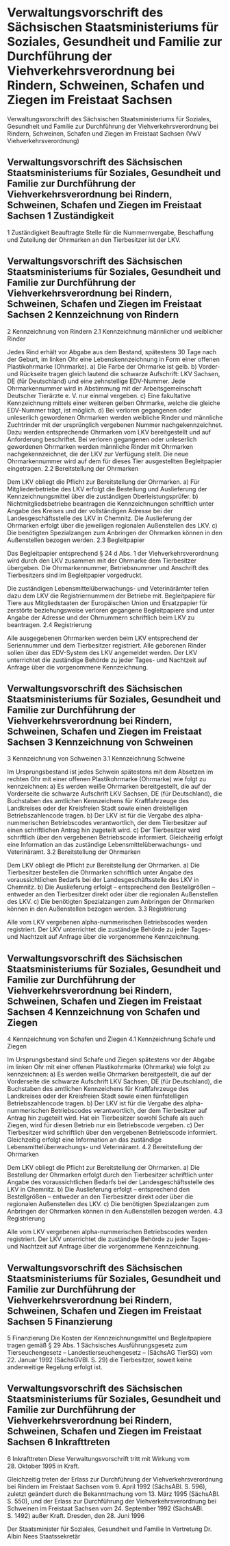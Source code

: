 # Verwaltungsvorschrift des Sächsischen Staatsministeriums für Soziales, Gesundheit und Familie zur Durchführung der Viehverkehrsverordnung bei Rindern, Schweinen, Schafen und Ziegen im Freistaat Sachsen

Verwaltungsvorschrift des Sächsischen Staatsministeriums für Soziales, Gesundheit und Familie zur Durchführung der Viehverkehrsverordnung bei Rindern, Schweinen, Schafen und Ziegen im Freistaat Sachsen (VwV Viehverkehrsverordnung)

## Verwaltungsvorschrift des Sächsischen Staatsministeriums für Soziales, Gesundheit und Familie zur Durchführung der Viehverkehrsverordnung bei Rindern, Schweinen, Schafen und Ziegen im Freistaat Sachsen 1 Zuständigkeit

1 Zuständigkeit
 Beauftragte Stelle für die Nummernvergabe, Beschaffung und Zuteilung der Ohrmarken an den Tierbesitzer ist der LKV. 
## Verwaltungsvorschrift des Sächsischen Staatsministeriums für Soziales, Gesundheit und Familie zur Durchführung der Viehverkehrsverordnung bei Rindern, Schweinen, Schafen und Ziegen im Freistaat Sachsen 2 Kennzeichnung von Rindern

2 Kennzeichnung von Rindern 2.1 Kennzeichnung männlicher und weiblicher Rinder
          
 Jedes Rind erhält vor Abgabe aus dem Bestand, spätestens 30 Tage nach der Geburt, im linken Ohr eine Lebenskennzeichnung in Form einer offenen Plastikohrmarke (Ohrmarke). a) Die Farbe der Ohrmarke ist gelb. b) Vorder- und Rückseite tragen gleich lautend die schwarze Aufschrift: LKV Sachsen, DE (für Deutschland) und eine zehnstellige EDV-Nummer. Jede Ohrmarkennummer wird in Abstimmung mit der Arbeitsgemeinschaft Deutscher Tierärzte e. V. nur einmal vergeben. c) Eine fakultative Kennzeichnung mittels einer weiteren gelben Ohrmarke, welche die gleiche EDV-Nummer trägt, ist möglich. d) Bei verloren gegangenen oder unleserlich gewordenen Ohrmarken werden weibliche Rinder und männliche Zuchtrinder mit der ursprünglich vergebenen Nummer nachgekennzeichnet. Dazu werden entsprechende Ohrmarken vom LKV bereitgestellt und auf Anforderung beschriftet. 
           Bei verloren gegangenen oder unleserlich gewordenen Ohrmarken werden männliche Rinder mit Ohrmarken nachgekennzeichnet, die der LKV zur Verfügung stellt. Die neue Ohrmarkennummer wird auf dem für dieses Tier ausgestellten Begleitpapier eingetragen. 2.2 Bereitstellung der Ohrmarken
          
 Dem LKV obliegt die Pflicht zur Bereitstellung der Ohrmarken. a) Für Mitgliederbetriebe des LKV erfolgt die Bestellung und Auslieferung der Kennzeichnungsmittel über die zuständigen Oberleistungsprüfer. b) Nichtmitgliedsbetriebe beantragen die Kennzeichnungen schriftlich unter Angabe des Kreises und der vollständigen Adresse bei der Landesgeschäftsstelle des LKV in Chemnitz. Die Auslieferung der Ohrmarken erfolgt über die jeweiligen regionalen Außenstellen des LKV. c) Die benötigten Spezialzangen zum Anbringen der Ohrmarken können in den Außenstellen bezogen werden. 2.3 Begleitpapier
          

 Das Begleitpapier entsprechend § 24 d Abs. 1 der 
            Viehverkehrsverordnung wird durch den LKV zusammen mit der Ohrmarke dem Tierbesitzer übergeben. Die Ohrmarkennummer, Betriebsnummer und Anschrift des Tierbesitzers sind im Begleitpapier vorgedruckt. 
          
 Die zuständigen Lebensmittelüberwachungs- und Veterinärämter teilen dazu dem LKV die Registriernummern der Betriebe mit. Begleitpapiere für Tiere aus Mitgliedstaaten der Europäischen Union und Ersatzpapier für zerstörte beziehungsweise verloren gegangene Begleitpapiere sind unter Angabe der Adresse und der Ohrnummern schriftlich beim LKV zu beantragen. 2.4 Registrierung
          
 Alle ausgegebenen Ohrmarken werden beim LKV entsprechend der Seriennummer und dem Tierbesitzer registriert. Alle geborenen Rinder sollen über das EDV-System des LKV angemeldet werden. Der LKV unterrichtet die zuständige Behörde zu jeder Tages- und Nachtzeit auf Anfrage über die vorgenommene Kennzeichnung. 
## Verwaltungsvorschrift des Sächsischen Staatsministeriums für Soziales, Gesundheit und Familie zur Durchführung der Viehverkehrsverordnung bei Rindern, Schweinen, Schafen und Ziegen im Freistaat Sachsen 3 Kennzeichnung von Schweinen

3 Kennzeichnung von Schweinen 3.1 Kennzeichnung Schweine
          
 Im Ursprungsbestand ist jedes Schwein spätestens mit dem Absetzen im rechten Ohr mit einer offenen Plastikohrmarke (Ohrmarke) wie folgt zu kennzeichnen: a) Es werden weiße Ohrmarken bereitgestellt, die auf der Vorderseite die schwarze Aufschrift LKV Sachsen, DE (für Deutschland), die Buchstaben des amtlichen Kennzeichens für Kraftfahrzeuge des Landkreises oder der Kreisfreien Stadt sowie einen dreistelligen Betriebszahlencode tragen. b) Der LKV ist für die Vergabe des alpha-nummerischen Betriebscodes verantwortlich, der dem Tierbesitzer auf einen schriftlichen Antrag hin zugeteilt wird. c) Der Tierbesitzer wird schriftlich über den vergebenen Betriebscode informiert. Gleichzeitig erfolgt eine Information an das zuständige Lebensmittelüberwachungs- und Veterinäramt. 3.2 Bereitstellung der Ohrmarken
          
 Dem LKV obliegt die Pflicht zur Bereitstellung der Ohrmarken. a) Die Tierbesitzer bestellen die Ohrmarken schriftlich unter Angabe des voraussichtlichen Bedarfs bei der Landesgeschäftsstelle des LKV in Chemnitz. b) Die Auslieferung erfolgt – entsprechend den Bestellgrößen – entweder an den Tierbesitzer direkt oder über die regionalen Außenstellen des LKV. c) Die benötigten Spezialzangen zum Anbringen der Ohrmarken können in den Außenstellen bezogen werden. 3.3 Registrierung
          
 Alle vom LKV vergebenen alpha-nummerischen Betriebscodes werden registriert. Der LKV unterrichtet die zuständige Behörde zu jeder Tages- und Nachtzeit auf Anfrage über die vorgenommene Kennzeichnung. 
## Verwaltungsvorschrift des Sächsischen Staatsministeriums für Soziales, Gesundheit und Familie zur Durchführung der Viehverkehrsverordnung bei Rindern, Schweinen, Schafen und Ziegen im Freistaat Sachsen 4 Kennzeichnung von Schafen und Ziegen

4 Kennzeichnung von Schafen und Ziegen 4.1 Kennzeichnung Schafe und Ziegen
          
 Im Ursprungsbestand sind Schafe und Ziegen spätestens vor der Abgabe im linken Ohr mit einer offenen Plastikohrmarke (Ohrmarke) wie folgt zu kennzeichnen: a) Es werden weiße Ohrmarken bereitgestellt, die auf der Vorderseite die schwarze Aufschrift LKV Sachsen, DE (für Deutschland), die Buchstaben des amtlichen Kennzeichens für Kraftfahrzeuge des Landkreises oder der Kreisfreien Stadt sowie einen fünfstelligen Betriebszahlencode tragen. b) Der LKV ist für die Vergabe des alpha-nummerischen Betriebscodes verantwortlich, der dem Tierbesitzer auf Antrag hin zugeteilt wird. Hat ein Tierbesitzer sowohl Schafe als auch Ziegen, wird für diesen Betrieb nur ein Betriebscode vergeben. c) Der Tierbesitzer wird schriftlich über den vergebenen Betriebscode informiert. Gleichzeitig erfolgt eine Information an das zuständige Lebensmittelüberwachungs- und Veterinäramt. 4.2 Bereitstellung der Ohrmarken
          
 Dem LKV obliegt die Pflicht zur Bereitstellung der Ohrmarken. a) Die Bestellung der Ohrmarken erfolgt durch den Tierbesitzer schriftlich unter Angabe des voraussichtlichen Bedarfs bei der Landesgeschäftsstelle des LKV in Chemnitz. b) Die Auslieferung erfolgt – entsprechend den Bestellgrößen – entweder an den Tierbesitzer direkt oder über die regionalen Außenstellen des LKV. c) Die benötigten Spezialzangen zum Anbringen der Ohrmarken können in den Außenstellen bezogen werden. 4.3 Registrierung
          
 Alle vom LKV vergebenen alpha-nummerischen Betriebscodes werden registriert. Der LKV unterrichtet die zuständige Behörde zu jeder Tages- und Nachtzeit auf Anfrage über die vorgenommene Kennzeichnung. 
## Verwaltungsvorschrift des Sächsischen Staatsministeriums für Soziales, Gesundheit und Familie zur Durchführung der Viehverkehrsverordnung bei Rindern, Schweinen, Schafen und Ziegen im Freistaat Sachsen 5 Finanzierung

5 Finanzierung
 Die Kosten der Kennzeichnungsmittel und Begleitpapiere tragen gemäß § 29 Abs. 1 Sächsisches Ausführungsgesetz zum Tierseuchengesetz – Landestierseuchengesetz – (SächsAG TierSG) vom 22. Januar 1992 (SächsGVBl. S. 29) die Tierbesitzer, soweit keine anderweitige Regelung erfolgt ist. 
## Verwaltungsvorschrift des Sächsischen Staatsministeriums für Soziales, Gesundheit und Familie zur Durchführung der Viehverkehrsverordnung bei Rindern, Schweinen, Schafen und Ziegen im Freistaat Sachsen 6 Inkrafttreten

6 Inkrafttreten
 Diese Verwaltungsvorschrift tritt mit Wirkung vom 28. Oktober 1995 in Kraft. 
          
 Gleichzeitig treten der Erlass zur Durchführung der Viehverkehrsverordnung bei Rindern im Freistaat Sachsen vom 9. April 1992 (SächsABl. S. 596), zuletzt geändert durch die Bekanntmachung vom 13. März 1995 (SächsABl. S. 550), und der Erlass zur Durchführung der Viehverkehrsverordnung bei Schweinen im Freistaat Sachsen vom 24. September 1992 (SächsABl. S. 1492) außer Kraft. Dresden, den 28. Juni 1996

Der Staatsminister 
           für Soziales, Gesundheit und Familie 
           In Vertretung 
           Dr. Albin Nees 
           Staatssekretär

